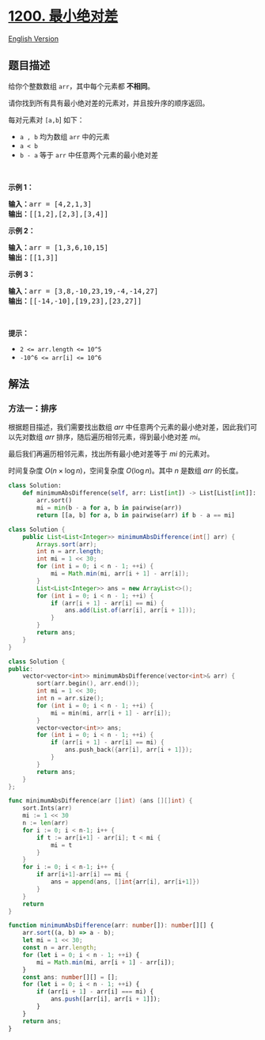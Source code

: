 # [1200. 最小绝对差](https://leetcode.cn/problems/minimum-absolute-difference)

[English Version](/solution/1200-1299/1200.Minimum%20Absolute%20Difference/README_EN.md)

<!-- tags:数组,排序 -->

## 题目描述

<!-- 这里写题目描述 -->

<p>给你个整数数组&nbsp;<code>arr</code>，其中每个元素都 <strong>不相同</strong>。</p>

<p>请你找到所有具有最小绝对差的元素对，并且按升序的顺序返回。</p>

<p>每对元素对 <code>[a,b</code>] 如下：</p>

<ul>
	<li><code>a ,&nbsp;b</code>&nbsp;均为数组&nbsp;<code>arr</code>&nbsp;中的元素</li>
	<li><code>a &lt; b</code></li>
	<li><code>b - a</code>&nbsp;等于 <code>arr</code> 中任意两个元素的最小绝对差</li>
</ul>

<p>&nbsp;</p>

<p><strong>示例 1：</strong></p>

<pre>
<strong>输入：</strong>arr = [4,2,1,3]
<strong>输出：</strong>[[1,2],[2,3],[3,4]]
</pre>

<p><strong>示例 2：</strong></p>

<pre>
<strong>输入：</strong>arr = [1,3,6,10,15]
<strong>输出：</strong>[[1,3]]
</pre>

<p><strong>示例 3：</strong></p>

<pre>
<strong>输入：</strong>arr = [3,8,-10,23,19,-4,-14,27]
<strong>输出：</strong>[[-14,-10],[19,23],[23,27]]
</pre>

<p>&nbsp;</p>

<p><strong>提示：</strong></p>

<ul>
	<li><code>2 &lt;= arr.length &lt;= 10^5</code></li>
	<li><code>-10^6 &lt;= arr[i] &lt;= 10^6</code></li>
</ul>

## 解法

### 方法一：排序

根据题目描述，我们需要找出数组 $arr$ 中任意两个元素的最小绝对差，因此我们可以先对数组 $arr$ 排序，随后遍历相邻元素，得到最小绝对差 $mi$。

最后我们再遍历相邻元素，找出所有最小绝对差等于 $mi$ 的元素对。

时间复杂度 $O(n \times \log n)$，空间复杂度 $O(\log n)$。其中 $n$ 是数组 $arr$ 的长度。

<!-- tabs:start -->

```python
class Solution:
    def minimumAbsDifference(self, arr: List[int]) -> List[List[int]]:
        arr.sort()
        mi = min(b - a for a, b in pairwise(arr))
        return [[a, b] for a, b in pairwise(arr) if b - a == mi]
```

```java
class Solution {
    public List<List<Integer>> minimumAbsDifference(int[] arr) {
        Arrays.sort(arr);
        int n = arr.length;
        int mi = 1 << 30;
        for (int i = 0; i < n - 1; ++i) {
            mi = Math.min(mi, arr[i + 1] - arr[i]);
        }
        List<List<Integer>> ans = new ArrayList<>();
        for (int i = 0; i < n - 1; ++i) {
            if (arr[i + 1] - arr[i] == mi) {
                ans.add(List.of(arr[i], arr[i + 1]));
            }
        }
        return ans;
    }
}
```

```cpp
class Solution {
public:
    vector<vector<int>> minimumAbsDifference(vector<int>& arr) {
        sort(arr.begin(), arr.end());
        int mi = 1 << 30;
        int n = arr.size();
        for (int i = 0; i < n - 1; ++i) {
            mi = min(mi, arr[i + 1] - arr[i]);
        }
        vector<vector<int>> ans;
        for (int i = 0; i < n - 1; ++i) {
            if (arr[i + 1] - arr[i] == mi) {
                ans.push_back({arr[i], arr[i + 1]});
            }
        }
        return ans;
    }
};
```

```go
func minimumAbsDifference(arr []int) (ans [][]int) {
	sort.Ints(arr)
	mi := 1 << 30
	n := len(arr)
	for i := 0; i < n-1; i++ {
		if t := arr[i+1] - arr[i]; t < mi {
			mi = t
		}
	}
	for i := 0; i < n-1; i++ {
		if arr[i+1]-arr[i] == mi {
			ans = append(ans, []int{arr[i], arr[i+1]})
		}
	}
	return
}
```

```ts
function minimumAbsDifference(arr: number[]): number[][] {
    arr.sort((a, b) => a - b);
    let mi = 1 << 30;
    const n = arr.length;
    for (let i = 0; i < n - 1; ++i) {
        mi = Math.min(mi, arr[i + 1] - arr[i]);
    }
    const ans: number[][] = [];
    for (let i = 0; i < n - 1; ++i) {
        if (arr[i + 1] - arr[i] === mi) {
            ans.push([arr[i], arr[i + 1]]);
        }
    }
    return ans;
}
```

<!-- tabs:end -->

<!-- end -->
